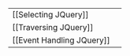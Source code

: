 
|                          |     |
| ------------------------ | --- |
| [[Selecting JQuery]]            |     |
| [[Traversing JQuery]]           |     |
| [[Event Handling JQuery]] |     |
